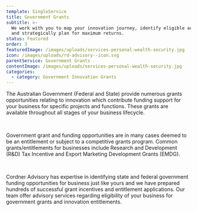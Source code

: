 ```yaml
---
template: SingleService
title: Government Grants
subtitle: >-
  We work with you to map your innovation journey, identify eligible activities
  and strategically plan for maximum returns.
status: Featured
order: 3
featuredImage: /images/uploads/services-personal-wealth-security.jpg
icon: /images/uploads/rd-advisory--icon.svg
parentService: Government Grants
contentImage: /images/uploads/services-personal-wealth-security.jpg
categories:
  - category: Government Innovation Grants
---
```

The Australian Government (Federal and State) provide numerous grants opportunities relating to innovation which contribute funding support for your business for specific projects and functions. These grants are available throughout all stages of your business lifecycle.

<br /> 

​Government grant and funding opportunities are in many cases deemed to be an entitlement or subject to a competitive grants program. Common grants/entitlements for businesses include ​Research and Development (R&D) Tax Incentive​ and ​Export Marketing Development Grants (EMDG)​.

<br /> 

Cordner Advisory has expertise in identifying state and federal government funding opportunities for business just like yours and we have prepared hundreds of successful grant incentives and entitlement applications.​ Our team offer advisory services regarding eligibility of your business for government grants and innovation entitlements.

